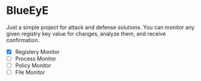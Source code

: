 # BlueEyE
Just a simple project for attack and defense solutions. You can monitor any given registry key value for changes, analyze them, and receive confirmation.

- [x] Registery Monitor
- [ ] Process Monitor
- [ ] Policy Monitor
- [ ] File Monitor
